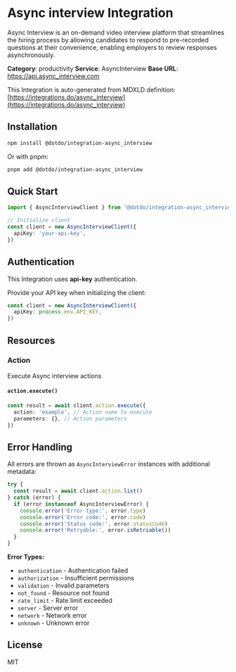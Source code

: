 # Async interview Integration

Async Interview is an on-demand video interview platform that streamlines the hiring process by allowing candidates to respond to pre-recorded questions at their convenience, enabling employers to review responses asynchronously.

**Category**: productivity
**Service**: AsyncInterview
**Base URL**: https://api.async_interview.com

This Integration is auto-generated from MDXLD definition: [https://integrations.do/async_interview](https://integrations.do/async_interview)

## Installation

```bash
npm install @dotdo/integration-async_interview
```

Or with pnpm:

```bash
pnpm add @dotdo/integration-async_interview
```

## Quick Start

```typescript
import { AsyncInterviewClient } from '@dotdo/integration-async_interview'

// Initialize client
const client = new AsyncInterviewClient({
  apiKey: 'your-api-key',
})
```

## Authentication

This Integration uses **api-key** authentication.

Provide your API key when initializing the client:

```typescript
const client = new AsyncInterviewClient({
  apiKey: process.env.API_KEY,
})
```

## Resources

### Action

Execute Async interview actions

#### `action.execute()`

```typescript
const result = await client.action.execute({
  action: 'example', // Action name to execute
  parameters: {}, // Action parameters
})
```

## Error Handling

All errors are thrown as `AsyncInterviewError` instances with additional metadata:

```typescript
try {
  const result = await client.action.list()
} catch (error) {
  if (error instanceof AsyncInterviewError) {
    console.error('Error type:', error.type)
    console.error('Error code:', error.code)
    console.error('Status code:', error.statusCode)
    console.error('Retryable:', error.isRetriable())
  }
}
```

**Error Types:**

- `authentication` - Authentication failed
- `authorization` - Insufficient permissions
- `validation` - Invalid parameters
- `not_found` - Resource not found
- `rate_limit` - Rate limit exceeded
- `server` - Server error
- `network` - Network error
- `unknown` - Unknown error

## License

MIT
